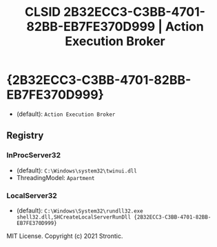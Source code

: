 ﻿---
title: "CLSID 2B32ECC3-C3BB-4701-82BB-EB7FE370D999 | Action Execution Broker"
excerpt: What is COM-Object CLSID 2B32ECC3-C3BB-4701-82BB-EB7FE370D999?
---

# {2B32ECC3-C3BB-4701-82BB-EB7FE370D999}

* (default): `Action Execution Broker`

## Registry


### InProcServer32

* (default): `C:\Windows\system32\twinui.dll`
* ThreadingModel: `Apartment`

### LocalServer32

* (default): `C:\Windows\System32\rundll32.exe shell32.dll,SHCreateLocalServerRunDll {2B32ECC3-C3BB-4701-82BB-EB7FE370D999}`

MIT License. Copyright (c) 2021 Strontic.


